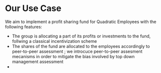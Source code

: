# Our Use Case

We aim to implement a profit sharing fund for Quadratic Employees with the following features:

* The group is allocating a part of its profits or investments to the fund, follwing a classical incentivization scheme
* The shares of the fund are allocated to the employees accordingly to peer-to-peer assessment ; we introcuce peer-to-peer assesment mecanisms in order to mitigate the bias involved by top down management assessment
*
